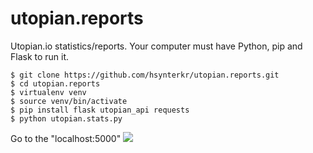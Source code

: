 # utopian.reports
Utopian.io statistics/reports. 
Your computer must have Python, pip and Flask to run it.

```
$ git clone https://github.com/hsynterkr/utopian.reports.git
$ cd utopian.reports
$ virtualenv venv
$ source venv/bin/activate
$ pip install flask utopian_api requests
$ python utopian.stats.py

```
Go to the "localhost:5000"
![](https://i.hizliresim.com/Z9AZ0z.png)

